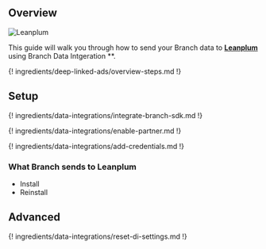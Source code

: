 ## Overview

![Leanplum](ttps://leanplum-wordpress.storage.googleapis.com/leanplum-black.svg)

This guide will walk you through how to send your Branch data to **[Leanplum](https://www.leanplum.com/)** using Branch Data Intgeration **.

{! ingredients/deep-linked-ads/overview-steps.md !}

## Setup

{! ingredients/data-integrations/integrate-branch-sdk.md !}

{! ingredients/data-integrations/enable-partner.md !}

{! ingredients/data-integrations/add-credentials.md !}

### What Branch sends to Leanplum

* Install
* Reinstall 

## Advanced

{! ingredients/data-integrations/reset-di-settings.md !}

